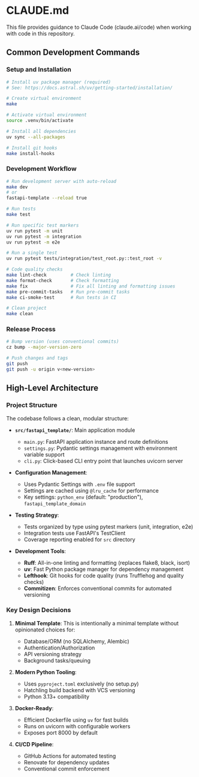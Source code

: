 # CLAUDE.md

This file provides guidance to Claude Code (claude.ai/code) when working with code in this repository.

## Common Development Commands

### Setup and Installation
```bash
# Install uv package manager (required)
# See: https://docs.astral.sh/uv/getting-started/installation/

# Create virtual environment
make

# Activate virtual environment
source .venv/bin/activate

# Install all dependencies
uv sync --all-packages

# Install git hooks
make install-hooks
```

### Development Workflow
```bash
# Run development server with auto-reload
make dev
# or
fastapi-template --reload true

# Run tests
make test

# Run specific test markers
uv run pytest -m unit
uv run pytest -m integration
uv run pytest -m e2e

# Run a single test
uv run pytest tests/integration/test_root.py::test_root -v

# Code quality checks
make lint-check         # Check linting
make format-check       # Check formatting
make fix                # Fix all linting and formatting issues
make pre-commit-tasks   # Run pre-commit tasks
make ci-smoke-test      # Run tests in CI

# Clean project
make clean
```

### Release Process
```bash
# Bump version (uses conventional commits)
cz bump --major-version-zero

# Push changes and tags
git push
git push -u origin v<new-version>
```

## High-Level Architecture

### Project Structure
The codebase follows a clean, modular structure:

- **`src/fastapi_template/`**: Main application module
  - `main.py`: FastAPI application instance and route definitions
  - `settings.py`: Pydantic settings management with environment variable support
  - `cli.py`: Click-based CLI entry point that launches uvicorn server

- **Configuration Management**: 
  - Uses Pydantic Settings with `.env` file support
  - Settings are cached using `@lru_cache` for performance
  - Key settings: `python_env` (default: "production"), `fastapi_template_domain`

- **Testing Strategy**:
  - Tests organized by type using pytest markers (unit, integration, e2e)
  - Integration tests use FastAPI's TestClient
  - Coverage reporting enabled for `src` directory

- **Development Tools**:
  - **Ruff**: All-in-one linting and formatting (replaces flake8, black, isort)
  - **uv**: Fast Python package manager for dependency management
  - **Lefthook**: Git hooks for code quality (runs Trufflehog and quality checks)
  - **Commitizen**: Enforces conventional commits for automated versioning

### Key Design Decisions

1. **Minimal Template**: This is intentionally a minimal template without opinionated choices for:
   - Database/ORM (no SQLAlchemy, Alembic)
   - Authentication/Authorization
   - API versioning strategy
   - Background tasks/queuing

2. **Modern Python Tooling**: 
   - Uses `pyproject.toml` exclusively (no setup.py)
   - Hatchling build backend with VCS versioning
   - Python 3.13+ compatibility

3. **Docker-Ready**: 
   - Efficient Dockerfile using `uv` for fast builds
   - Runs on uvicorn with configurable workers
   - Exposes port 8000 by default

4. **CI/CD Pipeline**: 
   - GitHub Actions for automated testing
   - Renovate for dependency updates
   - Conventional commit enforcement
